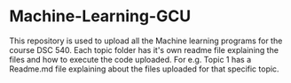 # Machine-Learning-GCU
This repository is used to upload all the Machine learning programs for the course DSC 540. Each topic folder has it's own readme file explaining the files and how to execute the code uploaded. For e.g. Topic 1 has a Readme.md file explaining about the files uploaded for that specific topic.
